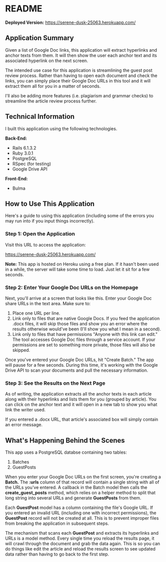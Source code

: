# README

**Deployed Version:**
https://serene-dusk-25063.herokuapp.com/

## Application Summary

Given a list of Google Doc links, this application will extract hyperlinks and anchor texts from them. It will then show the user each anchor text and its associated hyperlink on the next screen.

The intended use case for this application is streamlining the guest post review process. Rather than having to open each document and check the links, you can simply place their Google Doc URLs in this tool and it will extract them all for you in a matter of seconds.

I'll also be adding more features (i.e. plagiarism and grammar checks) to streamline the article review process further.

## Technical Information

I built this application using the following technologies.

**Back-End:**
- Rails 6.1.3.2
- Ruby 3.0.1
- PostgreSQL
- RSpec (for testing)
- Google Drive API

**Front-End:**
- Bulma

## How to Use This Application

Here's a guide to using this application (including some of the errors you may run into if you input things incorrectly).

### Step 1: Open the Application

Visit this URL to access the application:

https://serene-dusk-25063.herokuapp.com/

**Note:** This app is hosted on Heroku using a free plan. If it hasn't been used in a while, the server will take some time to load. Just let it sit for a few seconds.

### Step 2: Enter Your Google Doc URLs on the Homepage

Next, you'll arrive at a screen that looks like this. Enter your Google Doc share URLs in the text area. Make sure to:
1. Place one URL per line.
2. Link only to files that are native Google Docs. If you feed the application .docx files, it will skip those files and show you an error where the results otherwise would've been (I'll show you what I mean in a second).
3. Link only to files that have permissions "Anyone with this link can edit." The tool accesses Google Doc files through a service account. If your permissions are set to something more private, those files will also be skipped.

Once you've entered your Google Doc URLs, hit "Create Batch." The app will pause for a few seconds. During this time, it's working with the Google Drive API to scan your documents and pull the necessary information.

### Step 3: See the Results on the Next Page

As of writing, the application extracts all the anchor texts in each article along with their hyperlinks and lists them for you (grouped by article). You can click on the anchor text and it will open in a new tab to show you what link the writer used.

If you entered a .docx URL, that article's associated box will simply contain an error message.

## What's Happening Behind the Scenes

This app uses a PostgreSQL databse containing two tables:
1. Batches
2. GuestPosts

When you enter your Google Doc URLs on the first screen, you're creating a **Batch.** The **:urls** column of that record will contain a single string with all of the URLs you've entered. A callback in the Batch model then calls the **create_guest_posts** method, which relies on a helper method to split that long string into several URLs and generate **GuestPosts** from them.

Each **GuestPost** model has a column containing the file's Google URL. If you entered an invalid URL (including one with incorrect permissions), the **GuestPost** record will not be created at all. This is to prevent improper files from breaking the application in subsequent steps.

The mechanism that scans each **GuestPost** and extracts its hyperlinks and URLs is a model method. Every single time you reload the results page, it will crawl through the document and grab the data again. This is so you can do things like edit the article and reload the results screen to see updated data rather than having to go back to the first step.
